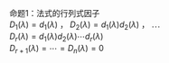命题1：法式的行列式因子  
$D_1(\lambda)=d_1(\lambda)$ ， $D_2(\lambda)=d_1(\lambda)d_2(\lambda)$ ， $\cdots$  
$D_r(\lambda)=d_1(\lambda)d_2(\lambda)\cdots d_r(\lambda)$  
$D_{r+1}(\lambda)=\cdots=D_n(\lambda)=0$  
